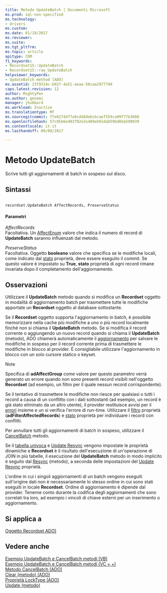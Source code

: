 ```yaml
---
title: Metodo UpdateBatch | Documenti Microsoft
ms.prod: sql-non-specified
ms.technology:
- drivers
ms.custom: 
ms.date: 01/19/2017
ms.reviewer: 
ms.suite: 
ms.tgt_pltfrm: 
ms.topic: article
apitype: COM
f1_keywords:
- Recordset15::UpdateBatch
- Recordset15::raw_UpdateBatch
helpviewer_keywords:
- UpdateBatch method [ADO]
ms.assetid: 23f9314c-b027-4a51-aeae-50caa2977740
caps.latest.revision: 12
author: MightyPen
ms.author: genemi
manager: jhubbard
ms.workload: Inactive
ms.translationtype: MT
ms.sourcegitcommit: f7e6274d77a9cdd4de6cbcaef559ca99f77b3608
ms.openlocfilehash: 57c85b6ed83792e2e489eb91dab59bd0da598939
ms.contentlocale: it-it
ms.lasthandoff: 09/09/2017

---
```

# <a name="updatebatch-method"></a>Metodo UpdateBatch
Scrive tutti gli aggiornamenti di batch in sospeso sul disco.  
  
## <a name="syntax"></a>Sintassi  
  
```  
  
recordset.UpdateBatch AffectRecords, PreserveStatus  
```  
  
#### <a name="parameters"></a>Parametri  
 *AffectRecords*  
 Facoltativa. Un [AffectEnum](../../../ado/reference/ado-api/affectenum.md) valore che indica il numero di record di **UpdateBatch** saranno influenzati dal metodo.  
  
 *PreserveStatus*  
 Facoltativa. Oggetto **booleano** valore che specifica se le modifiche locali, come indicato dal [stato](../../../ado/reference/ado-api/status-property-ado-recordset.md) proprietà, deve essere eseguito il commit. Se questo valore è impostato su **True**, **stato** proprietà di ogni record rimane invariata dopo il completamento dell'aggiornamento.  
  
## <a name="remarks"></a>Osservazioni  
 Utilizzare il **UpdateBatch** metodo quando si modifica un **Recordset** oggetto in modalità di aggiornamento batch per trasmettere tutte le modifiche apportate un **Recordset** oggetto al database sottostante.  
  
 Se il **Recordset** oggetto supporta l'aggiornamento in batch, è possibile memorizzare nella cache più modifiche a uno o più record localmente finché non si chiama il **UpdateBatch** metodo. Se si modifica il record corrente o aggiungendo un nuovo record quando si chiama il **UpdateBatch** (metodo), ADO chiamerà automaticamente il [aggiornamento](../../../ado/reference/ado-api/update-method.md) per salvare le modifiche in sospeso per il record corrente prima di trasmettere le modifiche in blocco al provider. È consigliabile utilizzare l'aggiornamento in blocco con un solo cursore statico o keyset.  
  
> [!NOTE]
>  Specifica di **adAffectGroup** come valore per questo parametro verrà generato un errore quando non sono presenti record visibili nell'oggetto **Recordset** (ad esempio, un filtro per il quale nessun record corrispondente).  
  
 Se il tentativo di trasmettere le modifiche non riesce per qualsiasi o tutti i record a causa di un conflitto con i dati sottostanti (ad esempio, un record è già stato eliminato da un altro utente), il provider restituisce avvisi per il [errori](../../../ado/reference/ado-api/errors-collection-ado.md) insieme e un si verifica l'errore di run-time. Utilizzare il [filtro](../../../ado/reference/ado-api/filter-property.md) proprietà (**adFilterAffectedRecords**) e [stato](../../../ado/reference/ado-api/status-property-ado-recordset.md) proprietà per individuare i record con conflitti.  
  
 Per annullare tutti gli aggiornamenti di batch in sospeso, utilizzare il [CancelBatch](../../../ado/reference/ado-api/cancelbatch-method-ado.md) metodo.  
  
 Se il [tabella univoca](../../../ado/reference/ado-api/unique-table-unique-schema-unique-catalog-properties-dynamic-ado.md) e [Update Resync](../../../ado/reference/ado-api/update-resync-property-dynamic-ado.md) vengono impostate le proprietà dinamiche e **Recordset** è il risultato dell'esecuzione di un'operazione di JOIN in più tabelle, il esecuzione del **UpdateBatch** metodo in modo implicito è seguito dal [Resync](../../../ado/reference/ado-api/resync-method.md) (metodo), a seconda delle impostazioni del [Update Resync](../../../ado/reference/ado-api/update-resync-property-dynamic-ado.md) proprietà.  
  
 L'ordine in cui i singoli aggiornamenti di un batch vengono eseguiti sull'origine dati non è necessariamente lo stesso ordine in cui sono stati eseguiti in locale **Recordset**. Ordine di aggiornamento è dipende dal provider. Tenerne conto durante la codifica degli aggiornamenti che sono correlati tra loro, ad esempio i vincoli di chiave esterni per un inserimento o aggiornamento.  
  
## <a name="applies-to"></a>Si applica a  
 [Oggetto Recordset ADO)](../../../ado/reference/ado-api/recordset-object-ado.md)  
  
## <a name="see-also"></a>Vedere anche  
 [Esempio UpdateBatch e CancelBatch metodi (VB)](../../../ado/reference/ado-api/updatebatch-and-cancelbatch-methods-example-vb.md)   
 [Esempio UpdateBatch e CancelBatch metodi (VC + +)](../../../ado/reference/ado-api/updatebatch-and-cancelbatch-methods-example-vc.md)   
 [Metodo CancelBatch (ADO)](../../../ado/reference/ado-api/cancelbatch-method-ado.md)   
 [Clear (metodo) (ADO)](../../../ado/reference/ado-api/clear-method-ado.md)   
 [Proprietà LockType (ADO)](../../../ado/reference/ado-api/locktype-property-ado.md)   
 [Update (metodo)](../../../ado/reference/ado-api/update-method.md)

